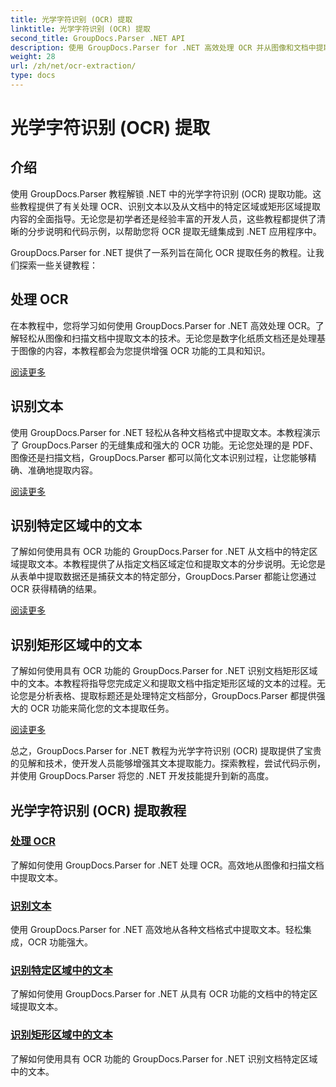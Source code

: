 ```yaml
---
title: 光学字符识别 (OCR) 提取
linktitle: 光学字符识别 (OCR) 提取
second_title: GroupDocs.Parser .NET API
description: 使用 GroupDocs.Parser for .NET 高效处理 OCR 并从图像和文档中提取文本。立即增强您的 OCR 功能！
weight: 28
url: /zh/net/ocr-extraction/
type: docs
---
```

# 光学字符识别 (OCR) 提取


## 介绍

使用 GroupDocs.Parser 教程解锁 .NET 中的光学字符识别 (OCR) 提取功能。这些教程提供了有关处理 OCR、识别文本以及从文档中的特定区域或矩形区域提取内容的全面指导。无论您是初学者还是经验丰富的开发人员，这些教程都提供了清晰的分步说明和代码示例，以帮助您将 OCR 提取无缝集成到 .NET 应用程序中。

GroupDocs.Parser for .NET 提供了一系列旨在简化 OCR 提取任务的教程。让我们探索一些关键教程：

## 处理 OCR
在本教程中，您将学习如何使用 GroupDocs.Parser for .NET 高效处理 OCR。了解轻松从图像和扫描文档中提取文本的技术。无论您是数字化纸质文档还是处理基于图像的内容，本教程都会为您提供增强 OCR 功能的工具和知识。

[阅读更多](./handling-ocr/)

## 识别文本
使用 GroupDocs.Parser for .NET 轻松从各种文档格式中提取文本。本教程演示了 GroupDocs.Parser 的无缝集成和强大的 OCR 功能。无论您处理的是 PDF、图像还是扫描文档，GroupDocs.Parser 都可以简化文本识别过程，让您能够精确、准确地提取内容。

[阅读更多](./recognizing-text/)

## 识别特定区域中的文本
了解如何使用具有 OCR 功能的 GroupDocs.Parser for .NET 从文档中的特定区域提取文本。本教程提供了从指定文档区域定位和提取文本的分步说明。无论您是从表单中提取数据还是捕获文本的特定部分，GroupDocs.Parser 都能让您通过 OCR 获得精确的结果。

[阅读更多](./recognizing-text-in-specific-areas/)

## 识别矩形区域中的文本
了解如何使用具有 OCR 功能的 GroupDocs.Parser for .NET 识别文档矩形区域中的文本。本教程将指导您完成定义和提取文档中指定矩形区域的文本的过程。无论您是分析表格、提取标题还是处理特定文档部分，GroupDocs.Parser 都提供强大的 OCR 功能来简化您的文本提取任务。

[阅读更多](./recognizing-text-in-rectangular-regions/)

总之，GroupDocs.Parser for .NET 教程为光学字符识别 (OCR) 提取提供了宝贵的见解和技术，使开发人员能够增强其文本提取能力。探索教程，尝试代码示例，并使用 GroupDocs.Parser 将您的 .NET 开发技能提升到新的高度。
## 光学字符识别 (OCR) 提取教程
### [处理 OCR](./handling-ocr/)
了解如何使用 GroupDocs.Parser for .NET 处理 OCR。高效地从图像和扫描文档中提取文本。
### [识别文本](./recognizing-text/)
使用 GroupDocs.Parser for .NET 高效地从各种文档格式中提取文本。轻松集成，OCR 功能强大。
### [识别特定区域中的文本](./recognizing-text-in-specific-areas/)
了解如何使用 GroupDocs.Parser for .NET 从具有 OCR 功能的文档中的特定区域提取文本。
### [识别矩形区域中的文本](./recognizing-text-in-rectangular-regions/)
了解如何使用具有 OCR 功能的 GroupDocs.Parser for .NET 识别文档特定区域中的文本。